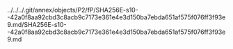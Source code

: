 ../../../.git/annex/objects/P2/fP/SHA256E-s10--42a0f8aa92cbd3c8acb9c7173e361e4e3d150ba7ebda651af575f076ff3f93e9.md/SHA256E-s10--42a0f8aa92cbd3c8acb9c7173e361e4e3d150ba7ebda651af575f076ff3f93e9.md